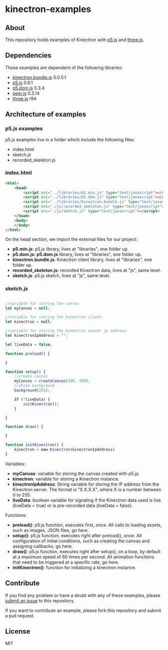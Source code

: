 # kinectron-examples

## About

This repository holds examples of Kinectron with [p5.js](https://p5js.org/) and [three.js](https://threejs.org/).

## Dependencies

These examples are dependent of the following libraries:

* [kinectron.bundle.js](https://github.com/kinectron/kinectron) 0.0.5.1
* [p5.js](https://github.com/processing/p5.js) 0.6.1
* [p5.dom.js](https://github.com/processing/p5.js) 0.3.4
* [peer.js](https://github.com/peers/peerjs) 0.3.14
* [three.js](https://github.com/mrdoob/three.js/) r94

## Architecture of examples

### p5.js examples

p5.js examples live in a folder which include the following files:

* index.html
* sketch.js
* recorded_skeleton.js

### index.html

```html
<html>
    <head>
        <script src="../libraries/p5.min.js" type="text/javascript"></script>
        <script src="../libraries/p5.dom.js" type="text/javascript"></script>
        <script src="../libraries/kinectron.bundle.js" type="text/javascript"></script>
        <script src="./js/recorded_skeleton.js" type="text/javascript"></script>
        <script src="./js/sketch.js" type="text/javascript"></script>
    </head>
    <body>
    </body>
</html>
```

On the head section, we import the external files for our project:
* __p5.min.js__: p5.js library, lives at "libraries", one folder up.
* __p5.dom.js: p5.dom.js__ library, lives at "libraries", one folder up.
* __kinectron.bundle.js__: Kinectron client library, lives at "libraries", one folder up.
* __recorded_skeleton.js__: recorded Kinectron data, lives at "js", same level.
* __sketch.js__: p5.js sketch, lives at "js", same level.

### sketch.js

```javascript

//variable for storing the canvas
let myCanvas = null;

//variable for storing the kinectron client
let kinectron = null;

//variable for storing the kinectron server ip address
let kinectronIpAddress = "";

let liveData = false;

function preload() {

}

function setup() {
    //create canvas
    myCanvas = createCanvas(500, 500);
    //white background
    background(255);

    if (!liveData) {
        initKinectron();
    }

}

function draw() {

}

function initKinectron() {
    kinectron = new Kinectron(kinectronIpAddress)
}

```

Variables:
* __myCanvas__: variable for storing the canvas created with p5.js.
* __kinectron__: variable for storing a Kinectron instance.
* __kinectronIpAddress__: String variable for storing the IP address from the Kinectron server. The format is "X.X.X.X", where X is a number between 0 to 255.
* __liveData__: boolean variable for signaling if the Kinectron data used is live (liveData = true) or is pre-recorded data (liveData = false).

Functions:
* __preload()__: p5.js function, executes first, once. All calls to loading assets, such as images, JSON files, go here.
* __setup()__: p5.js function, executes right after preload(), once. All configuration of initial conditions, such as creating the canvas and assigning callbacks, go here.
* __draw()__: p5.js function, executes right after setup(), on a loop, by default at a maximum speed of 60 times per second. All animation functions that need to be triggered at a specific rate, go here.
* __initKinectron()__: function for initializing a kinectron instance.

## Contribute

If you find any problem or have a doubt with any of these examples, please [submit an issue](https://github.com/kinectron/kinectron-examples/issues/new) to this repository.

If you want to contribute an example, please fork this repository and submit a pull request.

## License

MIT
